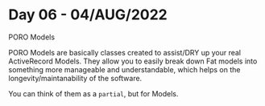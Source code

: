 # Day 06 - 04/AUG/2022
PORO Models

PORO Models are basically classes created to assist/DRY up your real ActiveRecord Models.
They allow you to easily break down Fat models into something more manageable and understandable, which helps on the longevity/maintanability of the software.

You can think of them as a `partial`, but for Models.